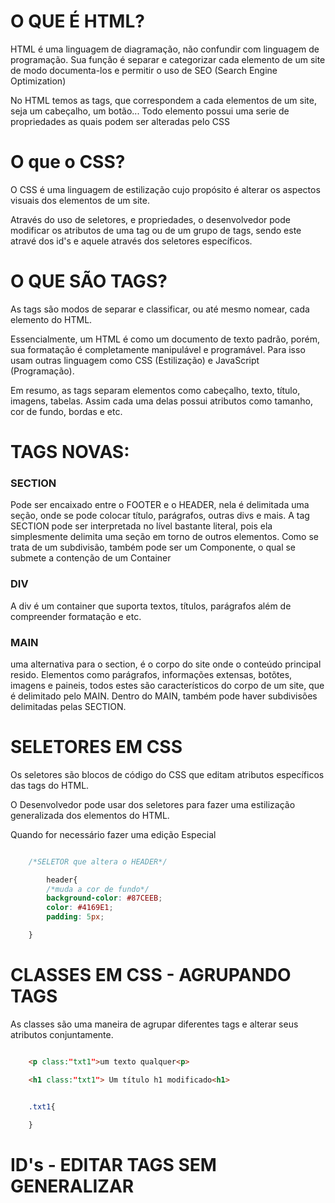 # O QUE É HTML?

HTML é uma linguagem de diagramação, não confundir com linguagem de programação. Sua função é separar e categorizar cada elemento de um site de modo documenta-los e permitir o uso de SEO (Search Engine Optimization)

No HTML temos as tags, que correspondem a cada elementos de um site, seja um cabeçalho, um botão...
Todo elemento possui uma serie de propriedades as quais podem ser alteradas pelo CSS

# O que o CSS?

O CSS é uma linguagem de estilização cujo propósito é alterar os aspectos visuais dos elementos de um site.

Através do uso de seletores, e propriedades, o desenvolvedor pode modificar os atributos de uma tag ou de um grupo de tags, sendo este atravé dos id's e aquele através dos seletores específicos.

# O QUE SÃO TAGS?

As tags são modos de separar e classificar, ou até mesmo nomear, cada elemento do HTML.

Essencialmente, um HTML é como um documento de texto padrão, porém, sua formatação é completamente manipulável e programável. Para isso usam outras linguagem como CSS (Estilização) e JavaScript (Programação).

Em resumo, as tags separam elementos como cabeçalho, texto, título, imagens, tabelas. Assim cada uma delas possui atributos como tamanho, cor de fundo, bordas e etc.

# TAGS NOVAS:



### SECTION

Pode ser encaixado entre o FOOTER e o HEADER, nela é delimitada uma seção, onde se pode colocar título, parágrafos, outras divs e mais. A tag SECTION pode ser interpretada no lível bastante literal, pois ela simplesmente delimita uma seção em torno de outros elementos. Como se trata de um subdivisão, também pode ser um Componente, o qual se submete a contenção de um Container

### DIV

A div é um container que suporta textos, títulos, parágrafos além de compreender formatação e etc.

### MAIN 

uma alternativa para o section, é o corpo do site onde o conteúdo principal resido. Elementos como parágrafos, informações extensas, botõtes, imagens e paineis, todos estes são característicos do corpo de um site, que é delimitado pelo MAIN. Dentro do MAIN, também pode haver subdivisões delimitadas pelas SECTION.


# SELETORES EM CSS

Os seletores são blocos de código do CSS que editam atributos específicos das tags do HTML.

O Desenvolvedor pode usar dos seletores para fazer uma estilização generalizada dos elementos do HTML.

Quando for necessário fazer uma edição Especial

```css

	/*SELETOR que altera o HEADER*/

		header{
		/*muda a cor de fundo*/
		background-color: #87CEEB;
		color: #4169E1;
		padding: 5px;

	}

````

# CLASSES EM CSS - AGRUPANDO TAGS

As classes são uma maneira de agrupar diferentes tags e alterar seus atributos conjuntamente.

````html

	<p class:"txt1">um texto qualquer<p>

	<h1 class:"txt1"> Um título h1 modificado<h1>

````


````css

	.txt1{
		
	}

````

# ID's - EDITAR TAGS SEM GENERALIZAR